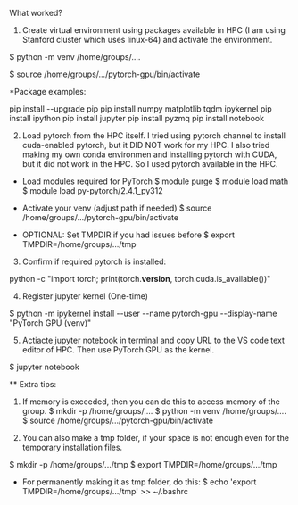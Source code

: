 What worked?

1. Create virtual environment using packages available in HPC (I am using Stanford cluster which uses linux-64) and activate the environment.

$ python -m venv /home/groups/....

$ source /home/groups/.../pytorch-gpu/bin/activate


*Package examples:

pip install --upgrade pip
pip install numpy matplotlib tqdm ipykernel
pip install ipython
pip install jupyter
pip install pyzmq
pip install notebook

2. Load pytorch from the HPC itself. I tried using pytorch channel to install cuda-enabled pytorch, but it DID NOT work for my HPC.
   I also tried making my own conda environmen and installing pytorch with CUDA, but it did not work in the HPC. So I used pytorch available in the HPC.

* Load modules required for PyTorch
$ module purge
$ module load math
$ module load py-pytorch/2.4.1_py312

* Activate your venv (adjust path if needed)
$ source /home/groups/.../pytorch-gpu/bin/activate

* OPTIONAL: Set TMPDIR if you had issues before
$ export TMPDIR=/home/groups/.../tmp

3. Confirm if required pytorch is installed:

python -c "import torch; print(torch.__version__, torch.cuda.is_available())"

4. Register jupyter kernel (One-time)

$ python -m ipykernel install --user --name pytorch-gpu --display-name "PyTorch GPU (venv)"

5. Actiacte jupyter notebook in terminal and copy URL to the VS code text editor of HPC. Then use PyTorch GPU as the kernel.

$ jupyter notebook


** Extra tips:
1. If memory is exceeded, then you can do this to access memory of the group.
$ mkdir -p /home/groups/....
$ python -m venv /home/groups/....
$ source /home/groups/.../pytorch-gpu/bin/activate


2. You can also make a tmp folder, if your space is not enough even for the temporary installation files.

$ mkdir -p /home/groups/.../tmp
$ export TMPDIR=/home/groups/.../tmp

  * For permanently making it as tmp folder, do this:
$ echo 'export TMPDIR=/home/groups/.../tmp' >> ~/.bashrc
